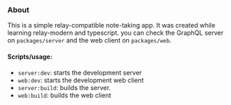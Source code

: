 ### About
This is a simple relay-compatible note-taking app. It was created while learning relay-modern and typescript. you can check the GraphQL server on `packages/server` and the web client on `packages/web`.

#### Scripts/usage:
- `server:dev`: starts the development server
- `web:dev`: starts the development web client
- `server:build`: builds the server.
- `web:build`: builds the web client  

